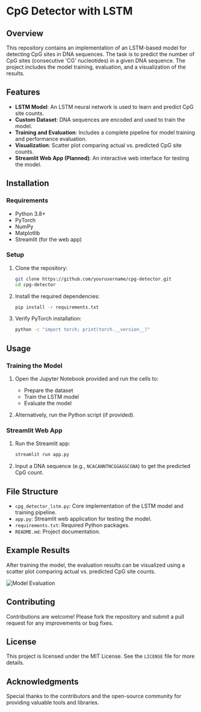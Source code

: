 # CpG Detector with LSTM

## Overview
This repository contains an implementation of an LSTM-based model for detecting CpG sites in DNA sequences. The task is to predict the number of CpG sites (consecutive 'CG' nucleotides) in a given DNA sequence. The project includes the model training, evaluation, and a visualization of the results.

## Features
- **LSTM Model**: An LSTM neural network is used to learn and predict CpG site counts.
- **Custom Dataset**: DNA sequences are encoded and used to train the model.
- **Training and Evaluation**: Includes a complete pipeline for model training and performance evaluation.
- **Visualization**: Scatter plot comparing actual vs. predicted CpG site counts.
- **Streamlit Web App (Planned)**: An interactive web interface for testing the model.

## Installation
### Requirements
- Python 3.8+
- PyTorch
- NumPy
- Matplotlib
- Streamlit (for the web app)

### Setup
1. Clone the repository:
    ```bash
    git clone https://github.com/yourusername/cpg-detector.git
    cd cpg-detector
    ```

2. Install the required dependencies:
    ```bash
    pip install -r requirements.txt
    ```

3. Verify PyTorch installation:
    ```bash
    python -c "import torch; print(torch.__version__)"
    ```

## Usage
### Training the Model
1. Open the Jupyter Notebook provided and run the cells to:
   - Prepare the dataset
   - Train the LSTM model
   - Evaluate the model

2. Alternatively, run the Python script (if provided).

### Streamlit Web App
1. Run the Streamlit app:
    ```bash
    streamlit run app.py
    ```
2. Input a DNA sequence (e.g., `NCACANNTNCGGAGGCGNA`) to get the predicted CpG count.

## File Structure
- `cpg_detector_lstm.py`: Core implementation of the LSTM model and training pipeline.
- `app.py`: Streamlit web application for testing the model.
- `requirements.txt`: Required Python packages.
- `README.md`: Project documentation.

## Example Results
After training the model, the evaluation results can be visualized using a scatter plot comparing actual vs. predicted CpG site counts.

![Model Evaluation](results/evaluation_plot.png)

## Contributing
Contributions are welcome! Please fork the repository and submit a pull request for any improvements or bug fixes.

## License
This project is licensed under the MIT License. See the `LICENSE` file for more details.

## Acknowledgments
Special thanks to the contributors and the open-source community for providing valuable tools and libraries.

